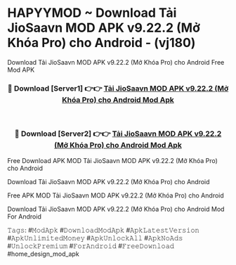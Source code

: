# HAPYYMOD ~ Download Tải JioSaavn MOD APK v9.22.2 (Mở Khóa Pro) cho Android - (vj180)
Download Tải JioSaavn MOD APK v9.22.2 (Mở Khóa Pro) cho Android Free Mod APK

<div align="center">
<h3>🔴 Download [Server1] 👉👉 <a href="https://apk-comot.site?title=Tải_JioSaavn_MOD_APK_v9.22.2_(Mở_Khóa_Pro)_cho_Android">Tải JioSaavn MOD APK v9.22.2 (Mở Khóa Pro) cho Android Mod Apk</a></h3><br>

<h3>🔴 Download [Server2] 👉👉 <a href="https://apk-comot.site?title=Tải_JioSaavn_MOD_APK_v9.22.2_(Mở_Khóa_Pro)_cho_Android">Tải JioSaavn MOD APK v9.22.2 (Mở Khóa Pro) cho Android Mod Apk</a></h3>
</div>


Free Download APK MOD Tải JioSaavn MOD APK v9.22.2 (Mở Khóa Pro) cho Android

Download Tải JioSaavn MOD APK v9.22.2 (Mở Khóa Pro) cho Android 

Free APK MOD Tải JioSaavn MOD APK v9.22.2 (Mở Khóa Pro) cho Android 

Download Tải JioSaavn MOD APK v9.22.2 (Mở Khóa Pro) cho Android Mod For Android

𝚃𝚊𝚐𝚜: #𝙼𝚘𝚍𝙰𝚙𝚔 #𝙳𝚘𝚠𝚗𝚕𝚘𝚊𝚍𝙼𝚘𝚍𝙰𝚙𝚔 #𝙰𝚙𝚔𝙻𝚊𝚝𝚎𝚜𝚝𝚅𝚎𝚛𝚜𝚒𝚘𝚗 #𝙰𝚙𝚔𝚄𝚗𝚕𝚒𝚖𝚒𝚝𝚎𝚍𝙼𝚘𝚗𝚎𝚢 #𝙰𝚙𝚔𝚄𝚗𝚕𝚘𝚌𝚔𝙰𝚕𝚕 #𝙰𝚙𝚔𝙽𝚘𝙰𝚍𝚜 #𝚄𝚗𝚕𝚘𝚌𝚔𝙿𝚛𝚎𝚖𝚒𝚞𝚖 #𝙵𝚘𝚛𝙰𝚗𝚍𝚛𝚘𝚒𝚍 #𝙵𝚛𝚎𝚎𝙳𝚘𝚠𝚗𝚕𝚘𝚊𝚍 #home_design_mod_apk